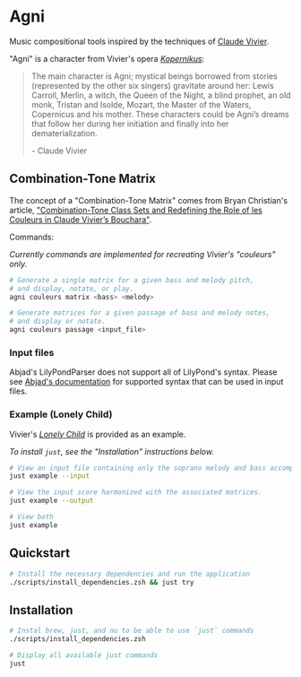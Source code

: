# Agni

Music compositional tools inspired by the techniques of [Claude Vivier](https://www.boosey.com/composer/Claude+Vivier "Claude Vivier").

"Agni" is a character from Vivier's opera [_Kopernikus_](https://www.boosey.com/cr/music/Claude-Vivier-Kopernikus/47743 "Kopernikus"):

> The main character is Agni; mystical beings borrowed from stories (represented
> by the other six singers) gravitate around her: Lewis Carroll, Merlin, a witch,
> the Queen of the Night, a blind prophet, an old monk, Tristan and Isolde,
> Mozart, the Master of the Waters, Copernicus and his mother. These characters
> could be Agni’s dreams that follow her during her initiation and finally into
> her dematerialization.
>
> \- Claude Vivier

## Combination-Tone Matrix

The concept of a "Combination-Tone Matrix" comes from Bryan Christian's article,
["Combination-Tone Class Sets and Redefining the Role of les Couleurs in Claude Vivier’s Bouchara"](https://mtosmt.org/issues/mto.14.20.2/mto.14.20.2.christian.html).

Commands:

_Currently commands are implemented for recreating Vivier's "couleurs" only._

``` sh
# Generate a single matrix for a given bass and melody pitch,
# and display, notate, or play.
agni couleurs matrix <bass> <melody>
```


``` sh
# Generate matrices for a given passage of bass and melody notes,
# and display or notate.
agni couleurs passage <input_file>
```

### Input files

Abjad's LilyPondParser does not support all of LilyPond's syntax. Please see [Abjad's
documentation](https://abjad.github.io/api/abjad/parsers/parser.html#abjad.parsers.parser.LilyPondParser) for supported syntax that can be used in input files.

### Example (Lonely Child)

Vivier's [_Lonely Child_](https://www.boosey.com/cr/music/Claude-Vivier-Lonely-Child/47752 "Lonely Child") is provided as an example.

_To install `just`, see the "Installation" instructions below._

``` sh
# View an input file containing only the soprano melody and bass accompaniment.
just example --input
```

``` sh
# View the input score harmonized with the associated matrices.
just example --output
```

``` sh
# View both
just example
```

## Quickstart

``` sh
# Install the necessary dependencies and run the application
./scripts/install_dependencies.zsh && just try
```

## Installation

``` sh
# Instal brew, just, and nu to be able to use `just` commands
./scripts/install_dependencies.zsh
```

``` sh
# Display all available just commands
just
```
